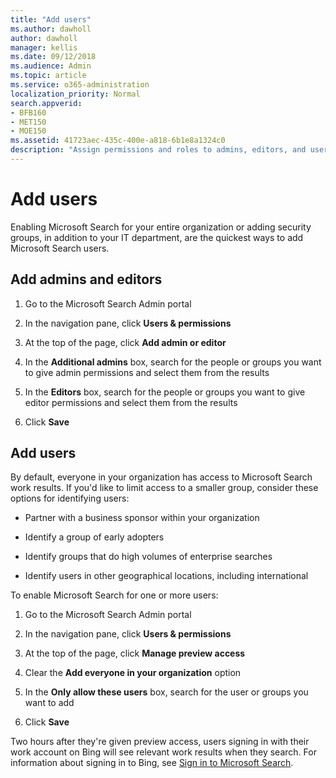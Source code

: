 ```yaml
---
title: "Add users"
ms.author: dawholl
author: dawholl
manager: kellis
ms.date: 09/12/2018
ms.audience: Admin
ms.topic: article
ms.service: o365-administration
localization_priority: Normal
search.appverid:
- BFB160
- MET150
- MOE150
ms.assetid: 41723aec-435c-400e-a818-6b1e8a1324c0
description: "Assign permissions and roles to admins, editors, and users in the Microsoft Search Admin portal"
---
```


# Add users

Enabling Microsoft Search for your entire organization or adding security groups, in addition to your IT department, are the quickest ways to add Microsoft Search users.
  
## Add admins and editors

1. Go to the Microsoft Search Admin portal
    
2. In the navigation pane, click **Users &amp; permissions**
    
3. At the top of the page, click **Add admin or editor**
    
4. In the **Additional admins** box, search for the people or groups you want to give admin permissions and select them from the results 
    
5. In the **Editors** box, search for the people or groups you want to give editor permissions and select them from the results 
    
6. Click **Save**
    
## Add users

By default, everyone in your organization has access to Microsoft Search work results. If you'd like to limit access to a smaller group, consider these options for identifying users:
  
- Partner with a business sponsor within your organization
    
- Identify a group of early adopters
    
- Identify groups that do high volumes of enterprise searches
    
- Identify users in other geographical locations, including international
    
To enable Microsoft Search for one or more users:
  
1. Go to the Microsoft Search Admin portal
    
2. In the navigation pane, click **Users &amp; permissions**
    
3. At the top of the page, click **Manage preview access**
    
4. Clear the **Add everyone in your organization** option 
    
5. In the **Only allow these users** box, search for the user or groups you want to add 
    
6. Click **Save**
    
Two hours after they're given preview access, users signing in with their work account on Bing will see relevant work results when they search. For information about signing in to Bing, see [Sign in to Microsoft Search](../use/sign-in.md).

  

